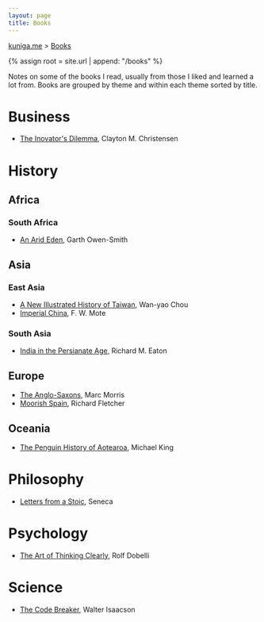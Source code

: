 ```yaml
---
layout: page
title: Books
---
```


<p>
  <a href="{{ site.url }}">kuniga.me</a> > <a href="{{ site.url }}/books">Books</a>
</p>

{% assign root = site.url | append: "/books" %}

Notes on some of the books I read, usually from those I liked and learned a lot from. Books are grouped by theme and within each theme sorted by title.

# Business

* [The Inovator's Dilemma]({{site.url}}/books/the-innovators-dilemma), Clayton M. Christensen

# History

## Africa

### South Africa

* [An Arid Eden]({{site.url}}/books/an-arid-eden), Garth Owen-Smith

## Asia

### East Asia

* [A New Illustrated History of Taiwan]({{site.url}}/books/a-new-illustrated-history-of-taiwan), Wan-yao Chou
* [Imperial China]({{site.url}}/books/imperial-china), F. W. Mote

### South Asia

* [India in the Persianate Age]({{site.url}}/books/india-in-the-persianate-age.html), Richard M. Eaton

## Europe

* [The Anglo-Saxons]({{site.url}}/books/the-anglo-saxons), Marc Morris
* [Moorish Spain]({{site.url}}/books/moorish-spain), Richard Fletcher

## Oceania

* [The Penguin History of Aotearoa]({{site.url}}/books/the-penguin-history-of-aotearoa.html), Michael King

# Philosophy

* [Letters from a Stoic]({{site.url}}/books/letters-from-a-stoic.html), Seneca

# Psychology

* [The Art of Thinking Clearly]({{site.url}}/books/the-art-of-thinking-clearly.html), Rolf Dobelli

# Science

* [The Code Breaker]({{site.url}}/books/the-code-breaker.html), Walter Isaacson
